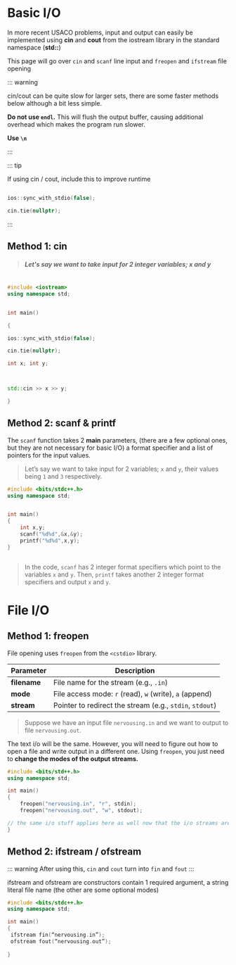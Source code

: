 
# Basic I/O


In more recent USACO problems, input and output can easily be implemented using **cin** and **cout** from the iostream library in the standard namespace (**std::**)

This page will go over ```cin``` and  ```scanf``` line input and ```freopen``` and ```ifstream``` file opening

::: warning

cin/cout can be quite slow for larger sets, there are some faster methods below although a bit less simple.

**Do not use ```endl```.** This will flush the output buffer, causing additional overhead which makes the program run slower.

 ****Use ```\n```****

:::

  

::: tip

If using cin / cout, include this to improve runtime

``` cpp

ios::sync_with_stdio(false);

cin.tie(nullptr);

```

:::

## Method 1: cin

> ##### Let's say we want to take input for 2 integer variables; x and y

 ``` cpp

 #include <iostream>
using namespace std;


 int main()

 {

 ios::sync_with_stdio(false);

 cin.tie(nullptr);

 int x; int y;



 std::cin >> x >> y;

 }

 ```
  
## Method 2: scanf & printf
The ```scanf``` function takes 2 **main** parameters, (there are a few optional ones, but they are not necessary for basic I/O) a format specifier and a list of pointers for the input values.

> Let’s say we want to take input for 2 variables; ```x``` and ```y```, their values being ```1``` and ```3``` respectively.

``` cpp
#include <bits/stdc++.h>
using namespace std;


int main()
{
    int x,y;
    scanf("%d%d",&x,&y);
    printf("%d%d",x,y);
}



```
> In the code, ```scanf``` has 2 integer format specifiers which point to the variables ```x``` and ```y```. Then, ```printf``` takes another 2 integer format specifiers and output ```x``` and ```y```.
# File I/O

  

## Method 1: freopen

File opening uses ```freopen``` from the ```<cstdio>``` library.

  

| **Parameter** | **Description**                              |
|---------------|----------------------------------------------|
| **filename**  | File name for the stream (e.g., `.in`)       |
| **mode**      | File access mode: `r` (read), `w` (write), `a` (append) |
| **stream**    | Pointer to redirect the stream (e.g., `stdin`, `stdout`) |

> Suppose we have an input file ```nervousing.in``` and we want to output to file ```nervousing.out```.

The text i/o will be the same. However, you will need to figure out how to open a file and write output in a different one. Using ```freopen```, you just need to **change the modes of the output streams.**

``` cpp
#include <bits/std++.h>
using namespace std;

int main() 
{
    freopen("nervousing.in", "r", stdin);
    freopen("nervousing.out", "w", stdout);

// the same i/o stuff applies here as well now that the i/o streams are redirected
}

```

## Method 2: ifstream / ofstream
::: warning
After using this, ```cin``` and ```cout``` turn into ```fin``` and ```fout```
:::



ifstream and ofstream are constructors contain 1 required argument, a string literal file name (the other are some optional modes)

``` cpp
#include <bits/stdc++.h>
using namespace std;

int main()
{
 ifstream fin(“nervousing.in”);
 ofstream fout(“nervousing.out”);
 
}

```





